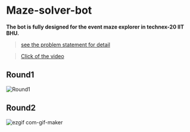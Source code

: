 # Maze-solver-bot

**The bot is fully designed for the event maze explorer in technex-20 IIT BHU.**

> [see the problem statement for detail](https://github.com/pravesh-pandey/Maze_Explorer/blob/main/problem%20stetment%20of%20maze%20explorer%20(IIT%20Bhu).pdf)

> [Click of the video](https://youtu.be/cMjCiNqAYVQ)

## Round1
  ![Round1](https://user-images.githubusercontent.com/58443282/113011542-85741a80-9197-11eb-8e22-0d3bb30740f0.gif)
## Round2
  ![ezgif com-gif-maker](https://user-images.githubusercontent.com/58443282/113012193-2cf14d00-9198-11eb-82ba-2e281d9ed375.gif)
